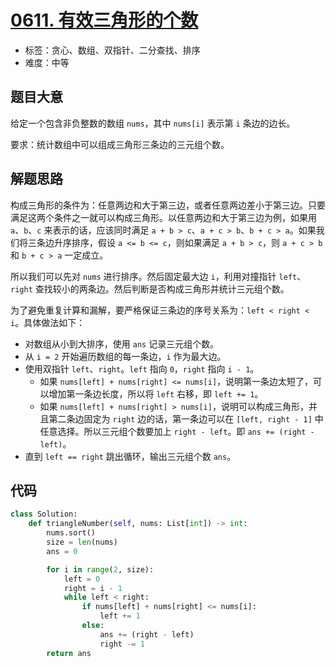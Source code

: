 # [0611. 有效三角形的个数](https://leetcode.cn/problems/valid-triangle-number/)

- 标签：贪心、数组、双指针、二分查找、排序
- 难度：中等

## 题目大意

给定一个包含非负整数的数组 `nums`，其中 `nums[i]` 表示第 `i` 条边的边长。

要求：统计数组中可以组成三角形三条边的三元组个数。

## 解题思路

构成三角形的条件为：任意两边和大于第三边，或者任意两边差小于第三边。只要满足这两个条件之一就可以构成三角形。以任意两边和大于第三边为例，如果用 `a`、`b`、`c` 来表示的话，应该同时满足 `a + b > c`、`a + c > b`、`b + c > a`。如果我们将三条边升序排序，假设 `a <= b <= c`，则如果满足 `a + b > c`，则 `a + c > b` 和 `b + c > a` 一定成立。

所以我们可以先对 `nums` 进行排序。然后固定最大边 `i`，利用对撞指针 `left`、`right` 查找较小的两条边。然后判断是否构成三角形并统计三元组个数。

为了避免重复计算和漏解，要严格保证三条边的序号关系为：`left < right < i`。具体做法如下：

- 对数组从小到大排序，使用 `ans` 记录三元组个数。
- 从 `i = 2` 开始遍历数组的每一条边，`i` 作为最大边。
- 使用双指针 `left`、`right`。`left` 指向 `0`，`right` 指向 `i - 1`。
  - 如果 `nums[left] + nums[right] <= nums[i]`，说明第一条边太短了，可以增加第一条边长度，所以将 `left` 右移，即 `left += 1`。
  - 如果 `nums[left] + nums[right] > nums[i]`，说明可以构成三角形，并且第二条边固定为 `right` 边的话，第一条边可以在 `[left, right - 1]` 中任意选择。所以三元组个数要加上 `right - left`。即 `ans += (right - left)`。
- 直到 `left == right` 跳出循环，输出三元组个数 `ans`。

## 代码

```Python
class Solution:
    def triangleNumber(self, nums: List[int]) -> int:
        nums.sort()
        size = len(nums)
        ans = 0

        for i in range(2, size):
            left = 0
            right = i - 1
            while left < right:
                if nums[left] + nums[right] <= nums[i]:
                    left += 1
                else:
                    ans += (right - left)
                    right -= 1
        return ans
```

